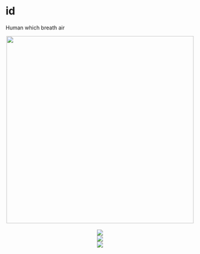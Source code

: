 # id
Human which breath air

<div id="header" align="center">
  <img src="https://github.com/iidgg/iidgg/blob/main/giphy-downsized.webp" width="500"/>
  
  <br />
  <br />
  
  <img src="https://github-readme-streak-stats.herokuapp.com/?user=iidgg&theme=dark"/> 
  
  <br />
  
  <img src="https://github-readme-stats.vercel.app/api/top-langs/?username=iidgg&layout=compact&theme=vision-friendly-dark"/> 
  
  <br />
  
  <img src="https://komarev.com/ghpvc/?username=iidgg&style=flat-square&color=blue"/>
  
</div>

